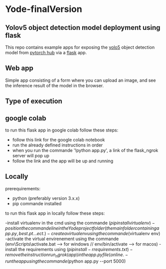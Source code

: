 # Yode-finalVersion
## Yolov5 object detection model deployment using flask
This repo contains example apps for exposing the [yolo5](https://github.com/ultralytics/yolov5) object detection model from [pytorch hub](https://pytorch.org/hub/ultralytics_yolov5/) via a [flask](https://flask.palletsprojects.com/en/1.1.x/) app.

## Web app
Simple app consisting of a form where you can upload an image, and see the inference result of the model in the browser.

## Type of execution 

## google colab
to run this flask app in google colab follow these steps:

- follow this link for the google colab notebook 
- run the already defined instructions in order 
- when you run the commande '!python app.py', a link of the flask_ngrok server will pop up 
- follow the link and the app will be up and running

## Locally

prerequirements:
  - python (preferably version 3.x.x)
  - pip commande installed

to run this flask app in locally follow these steps:

-install virtualenv in the cmd using the commande ($pip install virtualenv )
-position the commande line in the Yode project folder (the main folder containing app.py , best.pt ... ect.)
-create a virtual env using the commande ($virtualenv env)
-activate the virtual envirenement using the commande (env\Scripts\activate.bat --> for windows // env/bin/activate --> for macos)
-install the requirements using ($pip install -r requirements.txt)
-remove the instruction run_ngrok(app) in the app.py file (on line .
-run the app using the commande ($python app.py --port 5000)


